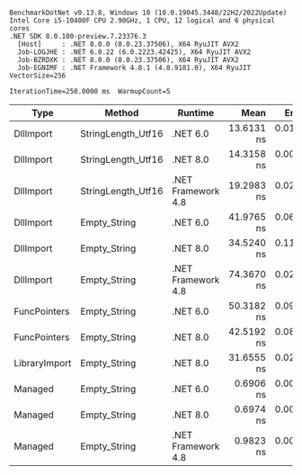 ```

BenchmarkDotNet v0.13.8, Windows 10 (10.0.19045.3448/22H2/2022Update)
Intel Core i5-10400F CPU 2.90GHz, 1 CPU, 12 logical and 6 physical cores
.NET SDK 8.0.100-preview.7.23376.3
  [Host]     : .NET 8.0.0 (8.0.23.37506), X64 RyuJIT AVX2
  Job-LOGJHE : .NET 6.0.22 (6.0.2223.42425), X64 RyuJIT AVX2
  Job-BZRDXK : .NET 8.0.0 (8.0.23.37506), X64 RyuJIT AVX2
  Job-EGNIMF : .NET Framework 4.8.1 (4.8.9181.0), X64 RyuJIT VectorSize=256

IterationTime=250.0000 ms  WarmupCount=5  

```
| Type          | Method             | Runtime            | Mean       | Error     | StdDev    | Median     | Min        | Max        |
|-------------- |------------------- |------------------- |-----------:|----------:|----------:|-----------:|-----------:|-----------:|
| DllImport     | StringLength_Utf16 | .NET 6.0           | 13.6131 ns | 0.0118 ns | 0.0099 ns | 13.6108 ns | 13.6014 ns | 13.6358 ns |
| DllImport     | StringLength_Utf16 | .NET 8.0           | 14.3158 ns | 0.0089 ns | 0.0079 ns | 14.3167 ns | 14.3066 ns | 14.3323 ns |
| DllImport     | StringLength_Utf16 | .NET Framework 4.8 | 19.2983 ns | 0.0297 ns | 0.0263 ns | 19.2962 ns | 19.2514 ns | 19.3537 ns |
| DllImport     | Empty_String       | .NET 6.0           | 41.9765 ns | 0.0607 ns | 0.0507 ns | 41.9603 ns | 41.9041 ns | 42.0880 ns |
| DllImport     | Empty_String       | .NET 8.0           | 34.5240 ns | 0.1133 ns | 0.1004 ns | 34.5615 ns | 34.2881 ns | 34.5983 ns |
| DllImport     | Empty_String       | .NET Framework 4.8 | 74.3670 ns | 0.0219 ns | 0.0183 ns | 74.3660 ns | 74.3362 ns | 74.3993 ns |
| FuncPointers  | Empty_String       | .NET 6.0           | 50.3182 ns | 0.0975 ns | 0.0865 ns | 50.3233 ns | 50.1640 ns | 50.4345 ns |
| FuncPointers  | Empty_String       | .NET 8.0           | 42.5192 ns | 0.0842 ns | 0.0788 ns | 42.5307 ns | 42.3285 ns | 42.6400 ns |
| LibraryImport | Empty_String       | .NET 8.0           | 31.6555 ns | 0.0238 ns | 0.0211 ns | 31.6497 ns | 31.6271 ns | 31.7035 ns |
| Managed       | Empty_String       | .NET 6.0           |  0.6906 ns | 0.0020 ns | 0.0019 ns |  0.6901 ns |  0.6885 ns |  0.6944 ns |
| Managed       | Empty_String       | .NET 8.0           |  0.6974 ns | 0.0004 ns | 0.0003 ns |  0.6975 ns |  0.6969 ns |  0.6980 ns |
| Managed       | Empty_String       | .NET Framework 4.8 |  0.9823 ns | 0.0007 ns | 0.0006 ns |  0.9823 ns |  0.9813 ns |  0.9836 ns |
